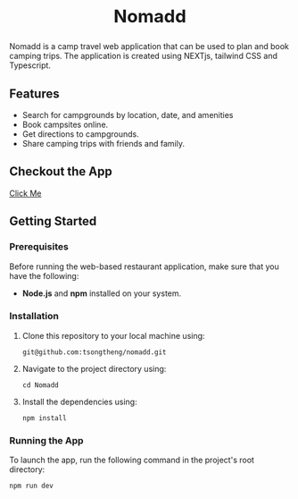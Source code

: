 ## **<h2 align="center">Nomadd</h2>**

Nomadd is a camp travel web application that can be used to plan and book camping trips. The application is created using NEXTjs, tailwind CSS and Typescript.

## Features

- Search for campgrounds by location, date, and amenities
- Book campsites online.
- Get directions to campgrounds.
- Share camping trips with friends and family.

## Checkout the App

[Click Me](https://nomadd.netlify.app/)

## Getting Started

<h3>Prerequisites</h3>
Before running the web-based restaurant application, make sure that you have the following:

- **Node.js** and **npm** installed on your system.

<h3>Installation</h3>

1.  Clone this repository to your local machine using:

    `git@github.com:tsongtheng/nomadd.git`

2.  Navigate to the project directory using:

    `cd Nomadd`

3.  Install the dependencies using:

    `npm install`

<h3>Running the App</h3>

To launch the app, run the following command in the project's root directory:

`npm run dev`
